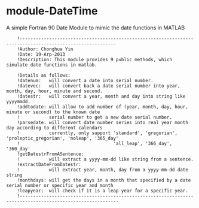 # module-DateTime
A simple Fortran 90 Date Module to mimic the date functions in MATLAB 

        !----------------------------------------------------------------------------------------------------------
        !Author: Chonghua Yin
        !Date: 19-Arp-2013
        !Description: This module provides 9 public methods, which simulate date functions in matlab.
    
        !Details as follows:
        !datenum:   will convert a date into serial number.
        !datevec:   will convert back a date serial number into year, month, day, hour, minute and second.
        !datestr:   will convert a year, month and day into string like yyyymmdd.
        !addtodate: will allow to add number of (year, month, day, hour, minute or second) to the known date
        !           serial number to get a new date serial number.
        !parsedate: will convert date number series into real year month day according to different calendars
        !           currently, only support 'standard', 'gregorian', 'proleptic_gregorian', 'noleap', '365_day'
        !                                   'all_leap', '366_day', '360_day'
        !getDatestrFromASentence: 
        !           will extract a yyyy-mm-dd like string from a sentence.
        !extractDateFromDatestr:
        !           will extract year, month, day from a yyyy-mm-dd date string
        !monthdays: will get the days in a month that specified by a date serial number or specific year and month
        !leapyear:  will check if it is a leap year for a specific year.
        !-----------------------------------------------------------------------------------------------------------
